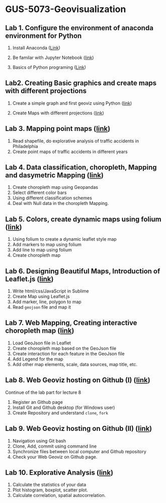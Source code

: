 # GUS-5073-Geovisualization

## Lab 1. Configure the environment of anaconda environment for Python

1. Install Anaconda ([Link](https://github.com/xiaojianggis/GUS-5073-Geovisualization/blob/master/lecture2-catography-nutshell_1/AnacondaConfig.pdf)) 

2. Be familar with Jupyter Notebook ([link](https://github.com/xiaojianggis/GUS-5073-Geovisualization/blob/master/lecture2-catography-nutshell_1/Notebook-tutorial.md))

3. Basics of Python programing ([Link](https://github.com/xiaojianggis/GUS-5073-Geovisualization/blob/master/lecture2-catography-nutshell_1/PythonBasic.ipynb))


## Lab2. Creating Basic graphics and create maps with different projections


1. Create a simple graph and first geoviz using Python ([link](https://github.com/xiaojianggis/GUS-5073-Geovisualization/blob/master/lecture3-catography-nutshell_2/Projections-manipulation.ipynb))

2. Create Maps with different projections ([link](https://github.com/xiaojianggis/GUS-5073-Geovisualization/blob/master/lecture3-catography-nutshell_2/Projections-manipulation.ipynb))

## Lab 3. Mapping point maps ([link](https://github.com/xiaojianggis/GUS-5073-Geovisualization/blob/master/lecture4-pointMapping/VisualizeCarCrashes-class.ipynb))
1. Read shapefile, do explorative analysis of traffic accidents in Philadelphia
2. Create point maps of traffic accidents in different years 

## Lab 4. Data classification, choropleth, Mapping and dasymetric Mapping ([link](https://github.com/xiaojianggis/GUS-5073-Geovisualization/blob/master/lecture5-choropleth/ChoroplethMaps-class.ipynb))
1. Create choropleth map using Geopandas
2. Select different color bars
3. Using different classification schemes
4. Deal with Null data in the choropleth Mapping.

## Lab 5. Colors, create dynamic maps using folium ([link](https://github.com/xiaojianggis/GUS-5073-Geovisualization/blob/master/lecture6-Colors-dynamicViz/dynamicViz.ipynb))
1. Using folium to create a dynamic leaflet style map
2. Add markers to map using folium
3. Add line to map using folium
4. Create choropleth map

## Lab 6. Designing Beautiful Maps, Introduction of Leaflet.js ([link](https://github.com/xiaojianggis/GUS-5073-Geovisualization/blob/master/lecture7%20-%20Leaflet/tutorial.md))
1. Write html/css/JavaScript in Sublime
2. Create Map using Leaflet.js
3. Add marker, line, polygon to map
4. Read `geojson` file and map it

## Lab 7. Web Mapping, Creating interactive choropleth map ([link](https://github.com/xiaojianggis/GUS-5073-Geovisualization/blob/master/lecture8-Leaflet%20choropleth%20map/lecture8-leafleatChoroplethMapping.md))
1. Load GeoJson file in Leaflet
2. Create choropleth map based on the GeoJson file
3. Create interaction for each feature in the GeoJson file
4. Add Legend for the map
5. Add other map elements, scale, data sources, map title, etc.

## Lab 8. Web Geoviz hosting on Github (I) ([link](https://github.com/xiaojianggis/GUS-5073-Geovisualization/blob/master/lecture9-Host-webpage-1/lecture9-webpage-host.md))
Continue of the lab part for lecture 8
1. Register an Github page
2. Install Git and Github desktop (for Windows user)
3. Create Repository and understand `clone`, `fork`

## Lab 9. Web Geoviz hosting on Github (II) ([link](https://github.com/xiaojianggis/GUS-5073-Geovisualization/blob/master/lecture10-Host-webpage-2/tutorial.md))

1. Navigation using Git bash
2. Clone, Add, commit using command line
3. Synchronize files between local computer and Github repository
4. Check your Web Geoviz on Github page.

## Lab 10. Explorative Analysis ([link](https://github.com/xiaojianggis/GUS-5073-Geovisualization/blob/master/lecture11-visual-analytics/ExploratoryAnalytics-class.ipynb))
1. Calculate the statistics of your data
2. Plot histogram, boxplot, scatter plot.
3. Calculate correlation, spatial autocorrelation.
